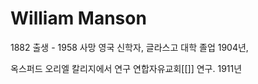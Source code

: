 # William Manson

1882 출생 - 1958 사망 영국 신학자, 
글라스고 대학 졸업 1904년,

옥스퍼드 오리엘 칼리지에서 연구 연합자유교회[[]] 연구.
1911년 